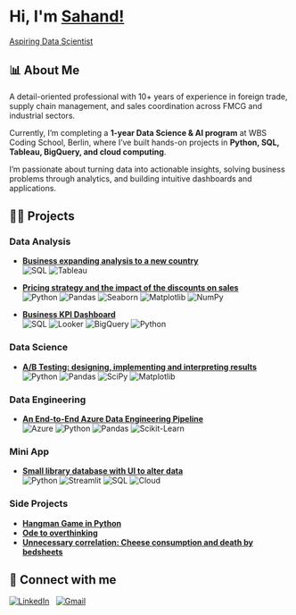 # Hi, I'm [Sahand!](https://www.linkedin.com/in/sahandazizi/)
[Aspiring Data Scientist](https://github.com/zehando)

## :bar_chart: About Me

A detail-oriented professional with 10+ years of experience in foreign trade, supply chain management, and sales coordination across FMCG and industrial sectors.  

Currently, I’m completing a **1-year Data Science & AI program** at WBS Coding School, Berlin, where I’ve built hands-on projects in **Python, SQL, Tableau, BigQuery, and cloud computing**.  

I’m passionate about turning data into actionable insights, solving business problems through analytics, and building intuitive dashboards and applications.  

## 👨‍💻 Projects

### Data Analysis
- **[Business expanding analysis to a new country](https://github.com/Zehando/Business-expanding-analysis)**
  <br>
  ![SQL](https://img.shields.io/badge/SQL-336791?style=for-the-badge&logo=postgresql&logoColor=white) ![Tableau](https://img.shields.io/badge/Tableau-E97627?style=for-the-badge&logo=tableau&logoColor=white)

- **[Pricing strategy and the impact of the discounts on sales](https://github.com/Zehando/eniac-pricing-strategy-analysis)**
  <br>
  ![Python](https://img.shields.io/badge/Python-3776AB?style=for-the-badge&logo=python&logoColor=white) ![Pandas](https://img.shields.io/badge/Pandas-150458?style=for-the-badge&logo=pandas&logoColor=white) ![Seaborn](https://img.shields.io/badge/Seaborn-3776AB?style=for-the-badge&logo=seaborn&logoColor=white) ![Matplotlib](https://img.shields.io/badge/Matplotlib-3776AB?style=for-the-badge&logo=matplotlib&logoColor=white) ![NumPy](https://img.shields.io/badge/NumPy-013243?style=for-the-badge&logo=numpy&logoColor=white)

- **[Business KPI Dashboard](https://github.com/Zehando/business-kpi-dashboards)**
  <br>
   ![SQL](https://img.shields.io/badge/SQL-336791?style=for-the-badge&logo=postgresql&logoColor=white) ![Looker](https://img.shields.io/badge/Looker-4285F4?style=for-the-badge&logo=looker&logoColor=white) ![BigQuery](https://img.shields.io/badge/BigQuery-4285F4?style=for-the-badge&logo=googlebigquery&logoColor=white) ![Python](https://img.shields.io/badge/Python-3776AB?style=for-the-badge&logo=python&logoColor=white)

### Data Science
- **[A/B Testing: designing, implementing and interpreting results](https://github.com/Zehando/eniac-pricing-strategy-analysis)**
  <br>
  ![Python](https://img.shields.io/badge/Python-3776AB?style=for-the-badge&logo=python&logoColor=white) ![Pandas](https://img.shields.io/badge/Pandas-150458?style=for-the-badge&logo=pandas&logoColor=white) ![SciPy](https://img.shields.io/badge/SciPy-85D6F1?style=for-the-badge&logo=scipy&logoColor=black) ![Matplotlib](https://img.shields.io/badge/Matplotlib-3776AB?style=for-the-badge&logo=matplotlib&logoColor=white)

### Data Engineering
- **[An End-to-End Azure Data Engineering Pipeline](https://github.com/Zehando/dp900-azure-etl-project)**
  <br>
  ![Azure](https://img.shields.io/badge/Azure-0078D4?style=for-the-badge&logo=microsoftazure&logoColor=white) ![Python](https://img.shields.io/badge/Python-3776AB?style=for-the-badge&logo=python&logoColor=white) ![Pandas](https://img.shields.io/badge/Pandas-150458?style=for-the-badge&logo=pandas&logoColor=white) ![Scikit-Learn](https://img.shields.io/badge/scikit--learn-F7931E?style=for-the-badge&logo=scikit-learn&logoColor=white)

### Mini App
- **[Small library database with UI to alter data](https://github.com/Zehando/small-library)**
  <br>
  ![Python](https://img.shields.io/badge/Python-3776AB?style=for-the-badge&logo=python&logoColor=white) ![Streamlit](https://img.shields.io/badge/Streamlit-FF4B4B?style=for-the-badge&logo=streamlit&logoColor=white) ![SQL](https://img.shields.io/badge/SQL-336791?style=for-the-badge&logo=postgresql&logoColor=white) ![Cloud](https://img.shields.io/badge/Cloud-4285F4?style=for-the-badge&logo=googlecloud&logoColor=white)

### Side Projects
- **[Hangman Game in Python](https://github.com/Zehando/Python-Hangman)**
- **[Ode to overthinking](https://github.com/Zehando/ode-to-my-overthinking)**
- **[Unnecessary correlation: Cheese consumption and death by bedsheets](https://github.com/Zehando/CheeseAndDeathByBedsheets)**

## :wave: Connect with me

[![LinkedIn](https://skillicons.dev/icons?i=linkedin)](https://www.linkedin.com/in/sahandazizi/)  
[![Gmail](https://skillicons.dev/icons?i=gmail)](mailto:azizisahand@gmail.com)
